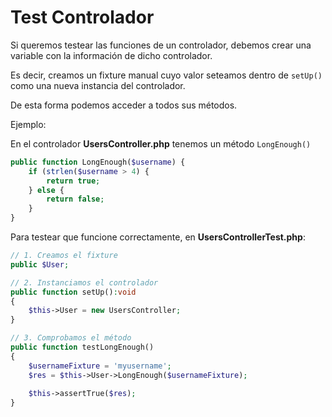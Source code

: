 # Test Controlador

Si queremos testear las funciones de un controlador, debemos crear una variable con la información de dicho controlador.

Es decir, creamos un fixture manual cuyo valor seteamos dentro de `setUp()` como una nueva instancia del controlador.

De esta forma podemos acceder a todos sus métodos.

Ejemplo: 

En el controlador **UsersController.php** tenemos un método `LongEnough()`

```php
public function LongEnough($username) {
    if (strlen($username > 4) {
        return true;
    } else {
        return false;
    }
}
```

Para testear que funcione correctamente, en **UsersControllerTest.php**:

```php
// 1. Creamos el fixture 
public $User;

// 2. Instanciamos el controlador
public function setUp():void
{
	$this->User = new UsersController;
}

// 3. Comprobamos el método
public function testLongEnough()
{
    $usernameFixture = 'myusername';
    $res = $this->User->LongEnough($usernameFixture);
    
    $this->assertTrue($res);
}


```

